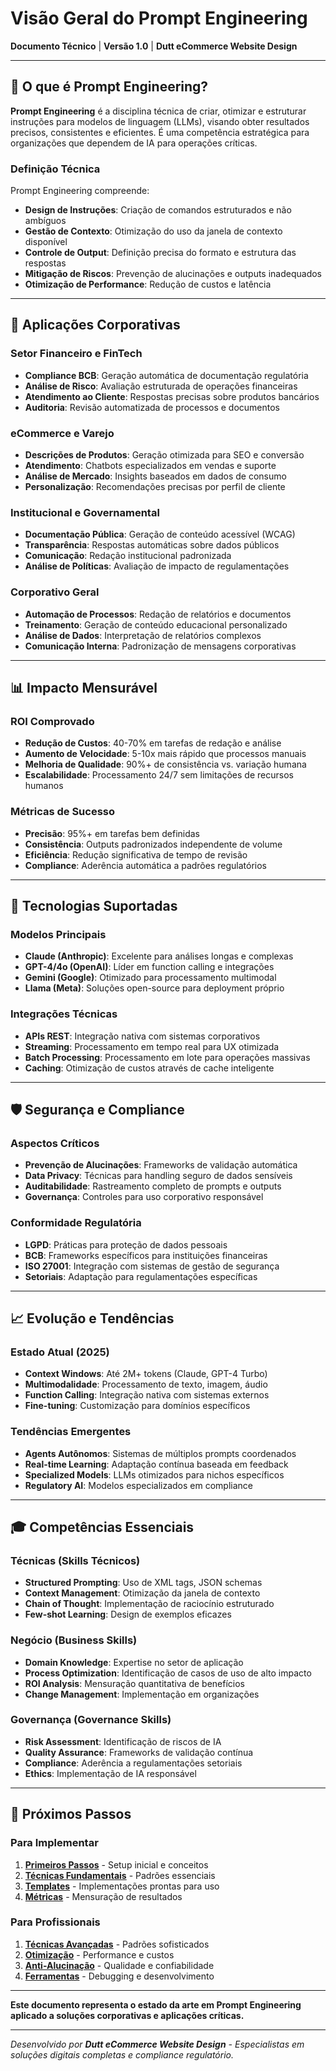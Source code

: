 # Visão Geral do Prompt Engineering

**Documento Técnico** | **Versão 1.0** | **Dutt eCommerce Website Design**

---

## 🎯 O que é Prompt Engineering?

**Prompt Engineering** é a disciplina técnica de criar, otimizar e estruturar instruções para modelos de linguagem (LLMs), visando obter resultados precisos, consistentes e eficientes. É uma competência estratégica para organizações que dependem de IA para operações críticas.

### **Definição Técnica**

Prompt Engineering compreende:
- **Design de Instruções**: Criação de comandos estruturados e não ambíguos  
- **Gestão de Contexto**: Otimização do uso da janela de contexto disponível
- **Controle de Output**: Definição precisa do formato e estrutura das respostas
- **Mitigação de Riscos**: Prevenção de alucinações e outputs inadequados
- **Otimização de Performance**: Redução de custos e latência

---

## 🏢 Aplicações Corporativas

### **Setor Financeiro e FinTech** 
- **Compliance BCB**: Geração automática de documentação regulatória
- **Análise de Risco**: Avaliação estruturada de operações financeiras  
- **Atendimento ao Cliente**: Respostas precisas sobre produtos bancários
- **Auditoria**: Revisão automatizada de processos e documentos

### **eCommerce e Varejo**
- **Descrições de Produtos**: Geração otimizada para SEO e conversão
- **Atendimento**: Chatbots especializados em vendas e suporte
- **Análise de Mercado**: Insights baseados em dados de consumo
- **Personalização**: Recomendações precisas por perfil de cliente

### **Institucional e Governamental**
- **Documentação Pública**: Geração de conteúdo acessível (WCAG)
- **Transparência**: Respostas automáticas sobre dados públicos  
- **Comunicação**: Redação institucional padronizada
- **Análise de Políticas**: Avaliação de impacto de regulamentações

### **Corporativo Geral**
- **Automação de Processos**: Redação de relatórios e documentos
- **Treinamento**: Geração de conteúdo educacional personalizado
- **Análise de Dados**: Interpretação de relatórios complexos
- **Comunicação Interna**: Padronização de mensagens corporativas

---

## 📊 Impacto Mensurável

### **ROI Comprovado**
- **Redução de Custos**: 40-70% em tarefas de redação e análise
- **Aumento de Velocidade**: 5-10x mais rápido que processos manuais  
- **Melhoria de Qualidade**: 90%+ de consistência vs. variação humana
- **Escalabilidade**: Processamento 24/7 sem limitações de recursos humanos

### **Métricas de Sucesso**
- **Precisão**: 95%+ em tarefas bem definidas
- **Consistência**: Outputs padronizados independente de volume
- **Eficiência**: Redução significativa de tempo de revisão
- **Compliance**: Aderência automática a padrões regulatórios

---

## 🔧 Tecnologias Suportadas

### **Modelos Principais**
- **Claude (Anthropic)**: Excelente para análises longas e complexas
- **GPT-4/4o (OpenAI)**: Líder em function calling e integrações
- **Gemini (Google)**: Otimizado para processamento multimodal
- **Llama (Meta)**: Soluções open-source para deployment próprio

### **Integrações Técnicas**  
- **APIs REST**: Integração nativa com sistemas corporativos
- **Streaming**: Processamento em tempo real para UX otimizada
- **Batch Processing**: Processamento em lote para operações massivas
- **Caching**: Otimização de custos através de cache inteligente

---

## 🛡️ Segurança e Compliance

### **Aspectos Críticos**
- **Prevenção de Alucinações**: Frameworks de validação automática
- **Data Privacy**: Técnicas para handling seguro de dados sensíveis
- **Auditabilidade**: Rastreamento completo de prompts e outputs
- **Governança**: Controles para uso corporativo responsável

### **Conformidade Regulatória**
- **LGPD**: Práticas para proteção de dados pessoais
- **BCB**: Frameworks específicos para instituições financeiras
- **ISO 27001**: Integração com sistemas de gestão de segurança
- **Setoriais**: Adaptação para regulamentações específicas

---

## 📈 Evolução e Tendências

### **Estado Atual (2025)**
- **Context Windows**: Até 2M+ tokens (Claude, GPT-4 Turbo)
- **Multimodalidade**: Processamento de texto, imagem, áudio
- **Function Calling**: Integração nativa com sistemas externos  
- **Fine-tuning**: Customização para domínios específicos

### **Tendências Emergentes**
- **Agents Autônomos**: Sistemas de múltiplos prompts coordenados
- **Real-time Learning**: Adaptação contínua baseada em feedback
- **Specialized Models**: LLMs otimizados para nichos específicos
- **Regulatory AI**: Modelos especializados em compliance

---

## 🎓 Competências Essenciais

### **Técnicas (Skills Técnicos)**
- **Structured Prompting**: Uso de XML tags, JSON schemas
- **Context Management**: Otimização da janela de contexto
- **Chain of Thought**: Implementação de raciocínio estruturado
- **Few-shot Learning**: Design de exemplos eficazes

### **Negócio (Business Skills)**
- **Domain Knowledge**: Expertise no setor de aplicação  
- **Process Optimization**: Identificação de casos de uso de alto impacto
- **ROI Analysis**: Mensuração quantitativa de benefícios
- **Change Management**: Implementação em organizações

### **Governança (Governance Skills)**
- **Risk Assessment**: Identificação de riscos de IA
- **Quality Assurance**: Frameworks de validação contínua  
- **Compliance**: Aderência a regulamentações setoriais
- **Ethics**: Implementação de IA responsável

---

## 🚀 Próximos Passos

### **Para Implementar**
1. **[Primeiros Passos](getting-started.md)** - Setup inicial e conceitos
2. **[Técnicas Fundamentais](fundamentals/)** - Padrões essenciais  
3. **[Templates](templates/)** - Implementações prontas para uso
4. **[Métricas](metrics/)** - Mensuração de resultados

### **Para Profissionais**
1. **[Técnicas Avançadas](advanced/)** - Padrões sofisticados
2. **[Otimização](optimization/)** - Performance e custos
3. **[Anti-Alucinação](anti-hallucination/)** - Qualidade e confiabilidade  
4. **[Ferramentas](tools/)** - Debugging e desenvolvimento

---

**Este documento representa o estado da arte em Prompt Engineering aplicado a soluções corporativas e aplicações críticas.**

---

*Desenvolvido por **Dutt eCommerce Website Design** - Especialistas em soluções digitais completas e compliance regulatório.*